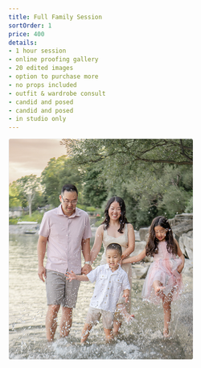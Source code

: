 ```yaml
---
title: Full Family Session
sortOrder: 1
price: 400
details:
- 1 hour session
- online proofing gallery
- 20 edited images 
- option to purchase more 
- no props included
- outfit & wardrobe consult
- candid and posed
- candid and posed
- in studio only
---
```

![Full Family Package](../../assets/fullFamilyPackage.png)

